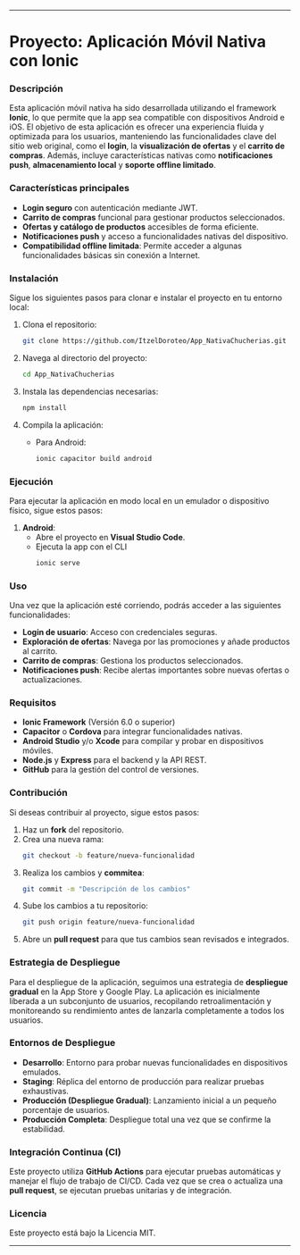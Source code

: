 

---

# Proyecto: Aplicación Móvil Nativa con Ionic

### Descripción
Esta aplicación móvil nativa ha sido desarrollada utilizando el framework **Ionic**, lo que permite que la app sea compatible con dispositivos Android e iOS. El objetivo de esta aplicación es ofrecer una experiencia fluida y optimizada para los usuarios, manteniendo las funcionalidades clave del sitio web original, como el **login**, la **visualización de ofertas** y el **carrito de compras**. Además, incluye características nativas como **notificaciones push**, **almacenamiento local** y **soporte offline limitado**.

### Características principales
- **Login seguro** con autenticación mediante JWT.
- **Carrito de compras** funcional para gestionar productos seleccionados.
- **Ofertas y catálogo de productos** accesibles de forma eficiente.
- **Notificaciones push** y acceso a funcionalidades nativas del dispositivo.
- **Compatibilidad offline limitada**: Permite acceder a algunas funcionalidades básicas sin conexión a Internet.

### Instalación
Sigue los siguientes pasos para clonar e instalar el proyecto en tu entorno local:

1. Clona el repositorio:
   ```bash
   git clone https://github.com/ItzelDoroteo/App_NativaChucherias.git
   ```

2. Navega al directorio del proyecto:
   ```bash
   cd App_NativaChucherias
   ```

3. Instala las dependencias necesarias:
   ```bash
   npm install
   ```

4. Compila la aplicación:
   - Para Android:
     ```bash
     ionic capacitor build android
     ```


### Ejecución
Para ejecutar la aplicación en modo local en un emulador o dispositivo físico, sigue estos pasos:

1. **Android**:
   - Abre el proyecto en **Visual Studio Code**.
   - Ejecuta la app con el CLI
     ```bash
     ionic serve
     ```

### Uso
Una vez que la aplicación esté corriendo, podrás acceder a las siguientes funcionalidades:
- **Login de usuario**: Acceso con credenciales seguras.
- **Exploración de ofertas**: Navega por las promociones y añade productos al carrito.
- **Carrito de compras**: Gestiona los productos seleccionados.
- **Notificaciones push**: Recibe alertas importantes sobre nuevas ofertas o actualizaciones.
  
### Requisitos
- **Ionic Framework** (Versión 6.0 o superior)
- **Capacitor** o **Cordova** para integrar funcionalidades nativas.
- **Android Studio** y/o **Xcode** para compilar y probar en dispositivos móviles.
- **Node.js** y **Express** para el backend y la API REST.
- **GitHub** para la gestión del control de versiones.

### Contribución
Si deseas contribuir al proyecto, sigue estos pasos:

1. Haz un **fork** del repositorio.
2. Crea una nueva rama:
   ```bash
   git checkout -b feature/nueva-funcionalidad
   ```
3. Realiza los cambios y **commitea**:
   ```bash
   git commit -m "Descripción de los cambios"
   ```
4. Sube los cambios a tu repositorio:
   ```bash
   git push origin feature/nueva-funcionalidad
   ```
5. Abre un **pull request** para que tus cambios sean revisados e integrados.

### Estrategia de Despliegue
Para el despliegue de la aplicación, seguimos una estrategia de **despliegue gradual** en la App Store y Google Play. La aplicación es inicialmente liberada a un subconjunto de usuarios, recopilando retroalimentación y monitoreando su rendimiento antes de lanzarla completamente a todos los usuarios.

### Entornos de Despliegue
- **Desarrollo**: Entorno para probar nuevas funcionalidades en dispositivos emulados.
- **Staging**: Réplica del entorno de producción para realizar pruebas exhaustivas.
- **Producción (Despliegue Gradual)**: Lanzamiento inicial a un pequeño porcentaje de usuarios.
- **Producción Completa**: Despliegue total una vez que se confirme la estabilidad.

### Integración Continua (CI)
Este proyecto utiliza **GitHub Actions** para ejecutar pruebas automáticas y manejar el flujo de trabajo de CI/CD. Cada vez que se crea o actualiza una **pull request**, se ejecutan pruebas unitarias y de integración.

### Licencia
Este proyecto está bajo la Licencia MIT.

---
